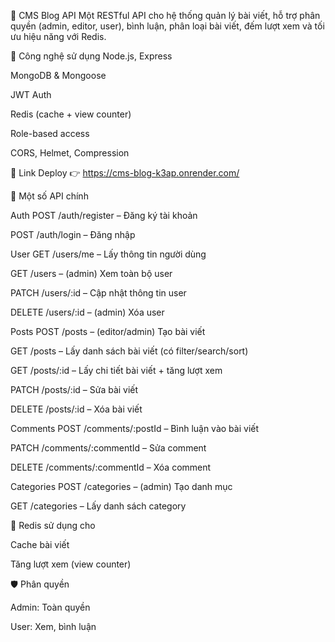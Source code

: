 📘 CMS Blog API
Một RESTful API cho hệ thống quản lý bài viết, hỗ trợ phân quyền (admin, editor, user), bình luận, phân loại bài viết, đếm lượt xem và tối ưu hiệu năng với Redis.

🚀 Công nghệ sử dụng
Node.js, Express

MongoDB & Mongoose

JWT Auth

Redis (cache + view counter)

Role-based access

CORS, Helmet, Compression

🔗 Link Deploy
👉 https://cms-blog-k3ap.onrender.com/

🧪 Một số API chính

Auth
POST /auth/register – Đăng ký tài khoản

POST /auth/login – Đăng nhập

User
GET /users/me – Lấy thông tin người dùng

GET /users – (admin) Xem toàn bộ user

PATCH /users/:id – Cập nhật thông tin user

DELETE /users/:id – (admin) Xóa user

Posts
POST /posts – (editor/admin) Tạo bài viết

GET /posts – Lấy danh sách bài viết (có filter/search/sort)

GET /posts/:id – Lấy chi tiết bài viết + tăng lượt xem

PATCH /posts/:id – Sửa bài viết

DELETE /posts/:id – Xóa bài viết

Comments
POST /comments/:postId – Bình luận vào bài viết

PATCH /comments/:commentId – Sửa comment

DELETE /comments/:commentId – Xóa comment

Categories
POST /categories – (admin) Tạo danh mục

GET /categories – Lấy danh sách category

🧠 Redis sử dụng cho

Cache bài viết

Tăng lượt xem (view counter)

🛡️ Phân quyền

Admin: Toàn quyền

User: Xem, bình luận
